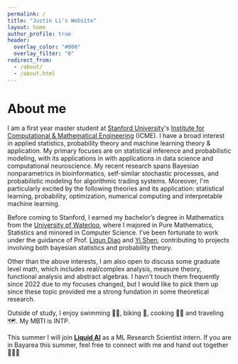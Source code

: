 ```yaml
---
permalink: /
title: "Justin Li's Website"
layout: home
author_profile: true
header:
  overlay_color: "#000"
  overlay_filter: "0"
redirect_from: 
  - /about/
  - /about.html
---
```


# About me
I am a first year master student at [Stanford University](https://www.stanford.edu/)'s [Institute for Computational & Mathematical Engineering](https://icme.stanford.edu/) (ICME). I have a broad interest in applied statistics, probability theory and machine learning theory & application. My primary focuses are on statistical inference and probabilistic modeling, with its applications in with applications in data science and computational neuroscience. My recent research spans Bayesian nonparametrics in bioinformatics, self-similar stochastic processes, and probabilistic modeling for algorithmic trading systems.  Moreover, I'm particularly excited by the following theories and its application: statistical learning, probability, optimization, numerical computing and interpretable machine learning. 

Before coming to Stanford, I earned my bachelor’s degree in Mathematics from the [University of Waterloo](https://uwaterloo.ca/), where I majored in Pure Mathematics, Statistics and minored in Computer Science. I’ve been fortunate to work under the guidance of Prof. [Liqun Diao](http://liqundiao.com/) and [Yi Shen](https://sites.google.com/site/yishenenglish/), contributing to projects involving both bayesian statistics and probability theory.

Other than the above interests, I am also open to discuss some graduate level math, which includes real/complex analysis, measure theory, functional analysis and abstract algebras. I havn't touch them frequently since 2022 due to my focuses changed, but I would like to pick them up since these topic provided me a strong fundation in some theoretical research.

Outside of study, I enjoy swimming 🏊‍♀️, biking 🚴, cooking 👨‍🍳 and traveling 🗺. My MBTI is INTP.

This summer I will join [**Liquid AI**](https://www.liquid.ai/) as a ML Research Scientist intern. If you are in Bayarea this summer, feel free to connect with me and hand out together 🤗🤗🤗
